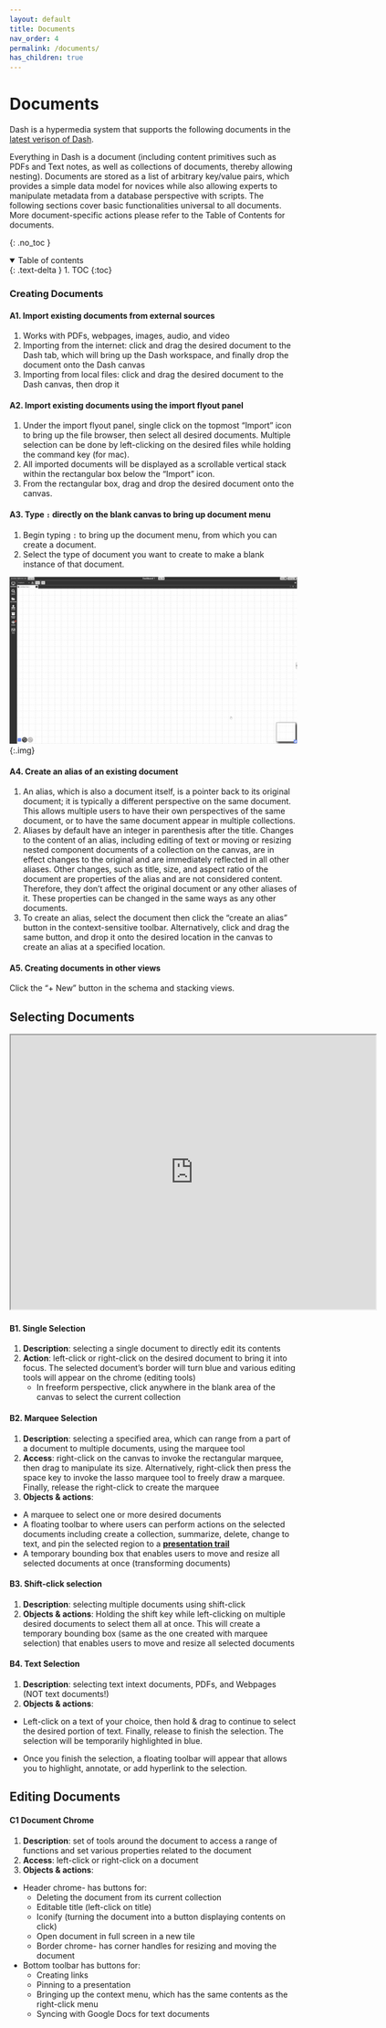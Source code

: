```yaml
---
layout: default
title: Documents
nav_order: 4
permalink: /documents/
has_children: true
---
```


# Documents

Dash is a hypermedia system that supports the following documents in the [latest verison of Dash](https://browndash.com/login).

Everything in Dash is a document (including content primitives such as PDFs and Text notes, as well as collections of documents, thereby allowing nesting).  Documents are stored as a list of arbitrary key/value pairs, which provides a simple data model for novices while also allowing experts to manipulate metadata from a database perspective with scripts. The following sections cover basic functionalities universal to all documents. More document-specific actions please refer to the Table of Contents for documents. 

{: .no_toc }

<details open markdown="block">
  <summary>
    Table of contents
  </summary>
  {: .text-delta }
1. TOC
{:toc}
</details>

### Creating Documents

#### A1. Import existing documents from external sources
1. Works with PDFs, webpages, images, audio, and video
2. Importing from the internet: click and drag the desired document to the Dash tab, which will bring up the Dash workspace, and finally drop the document onto the Dash canvas
3. Importing from local files: click and drag the desired document to the Dash canvas, then drop it

#### A2. Import existing documents using the import flyout panel
1. Under the import flyout panel, single click on the topmost “Import” icon to bring up the file browser, then select all desired documents. Multiple selection can be done by left-clicking on the desired files while holding the command key (for mac). 
2. All imported documents will be displayed as a scrollable vertical stack within the rectangular box below the “Import” icon. 
3. From the rectangular box, drag and drop the desired document onto the canvas. 

#### A3. Type `:` directly on the blank canvas to bring up document menu
1. Begin typing `:` to bring up the document menu, from which you can create a document.
2. Select the type of document you want to create to make a blank instance of that document.

![](../../assets/gifs/gettingstarted/createnode.gif){:.img}

#### A4. Create an alias of an existing document
1. An alias, which is also a document itself, is a pointer back to its original document; it is typically a different perspective on the same document. This allows multiple users to have their own perspectives of the same document, or to have the same document appear in multiple collections.
2. Aliases by default have an integer in parenthesis after the title. 
Changes to the content of an alias, including editing of text or moving or resizing nested component documents of a collection on the canvas, are in effect changes to the original and are immediately reflected in all other aliases.  Other changes, such as title, size, and aspect ratio of the document  are properties of the alias and are not considered content. Therefore, they don’t affect the original document or any other aliases of it. These properties can be changed in the same ways as any other documents.
1. To create an alias, select the document then click the “create an alias” button in the context-sensitive toolbar. Alternatively, click and drag the same button, and drop it onto the desired location in the canvas to create an alias at a specified location. 

#### A5. Creating documents in other views
Click the “+ New” button in the schema and stacking views.


## Selecting Documents
<iframe src="https://drive.google.com/file/d/1P0oC6gUnRs79GWN3buydguY3kmRsZP9A/preview" width="640" height="480" allow="autoplay" allowfullscreen="allowfullscreen"></iframe>

#### B1. Single Selection
1. **Description**: selecting a single document to directly edit its contents
2. **Action**: left-click or right-click on the desired document to bring it into focus. The selected document’s border will turn blue and various editing tools will appear on the chrome (editing tools)
   * In freeform perspective, click anywhere in the blank area of the canvas to select the current collection

#### B2. Marquee Selection
1. **Description**: selecting a specified area, which can range from a part of a document to multiple documents, using the marquee tool
2. **Access**: right-click on the canvas to invoke the rectangular marquee, then drag to manipulate its size. Alternatively, right-click then press the space key to invoke the lasso marquee tool to freely draw a marquee. Finally, release the right-click to create the marquee
3. **Objects & actions**: 
* A marquee to select one or more desired documents
* A floating toolbar to where users can perform actions on the selected documents including create a collection, summarize, delete, change to text, and pin the selected region to a **[presentation trail](../features/trails.md)**
* A temporary bounding box that enables users to move and resize all selected documents at once (transforming documents)

#### B3. Shift-click selection
1. **Description**: selecting multiple documents using shift-click 
2. **Objects & actions**:
  Holding the shift key while left-clicking on multiple desired documents to select them all at once. This will create a temporary bounding box (same as the one created with marquee selection) that enables users to move and resize all selected documents

#### B4. Text Selection
1. **Description**: selecting text intext documents, PDFs, and Webpages (NOT text documents!)
2. **Objects & actions**:
* Left-click on a text of your choice, then hold & drag to continue to select the desired portion of text. Finally, release to finish the selection. The selection will be temporarily highlighted in blue. 

* Once you finish the selection, a floating toolbar will appear that allows you to highlight, annotate, or add hyperlink to the selection.

## Editing Documents

#### C1 Document Chrome
1. **Description**: set of tools around the document to access a range of functions and set various properties related to the document
2. **Access**: left-click or right-click on a document
3. **Objects & actions**:
 - Header chrome- has buttons for: 
     - Deleting the document from its current collection
     - Editable title (left-click on title)
     - Iconify (turning the document into a button displaying contents on click)
     - Open document in full screen in a new tile
     - Border chrome- has corner handles for resizing and moving the document 
 - Bottom toolbar has buttons for:
     - Creating links
     - Pinning to a presentation
     - Bringing up the context menu, which has the same contents as the right-click menu
     - Syncing with Google Docs for text documents



